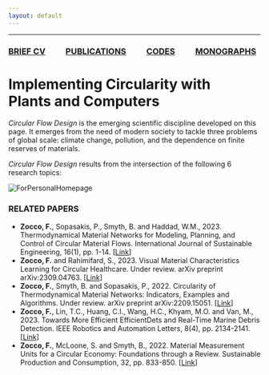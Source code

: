 ```yaml
---
layout: default
---
```


---

### [BRIEF CV](./Bio.html)  &emsp;&emsp;  [PUBLICATIONS](./Publications.html)  &emsp;&emsp;  [CODES](./Codes.html)  &emsp;&emsp;  [MONOGRAPHS](./Monographs.html)

# Implementing Circularity with&emsp;&emsp;&emsp;Plants and Computers

_Circular_ _Flow_ _Design_ is the emerging scientific discipline developed on this page. It emerges from the need of modern society to tackle three problems of global scale: climate change, pollution, and the dependence on finite reserves of materials.  

_Circular_ _Flow_ _Design_ results from the intersection of the following 6 research topics: 

![ForPersonalHomepage](https://github.com/fedezocco/fedezocco.github.io/assets/62107909/42f8ad07-7e93-4be2-98ce-ec5f951f8fa5)





### RELATED PAPERS
* **Zocco, F.**, Sopasakis, P., Smyth, B. and Haddad, W.M., 2023. Thermodynamical Material Networks for Modeling, Planning, and Control of Circular Material Flows. International Journal of Sustainable Engineering, 16(1), pp. 1-14. [[Link](https://www.tandfonline.com/doi/full/10.1080/19397038.2023.2209582)]
* **Zocco, F.** and Rahimifard, S., 2023. Visual Material Characteristics Learning for Circular Healthcare. Under review. arXiv preprint arXiv:2309.04763. [[Link](https://arxiv.org/abs/2309.04763v1)]
* **Zocco, F.**, Smyth, B. and Sopasakis, P., 2022. Circularity of Thermodynamical Material Networks: Indicators, Examples and Algorithms. Under review. arXiv preprint arXiv:2209.15051. [[Link](https://arxiv.org/abs/2209.15051)]
* **Zocco, F.**, Lin, T.C., Huang, C.I., Wang, H.C., Khyam, M.O. and Van, M., 2023. Towards More Efficient EfficientDets and Real-Time Marine Debris Detection. IEEE Robotics and Automation Letters, 8(4), pp. 2134-2141. [[Link](https://ieeexplore.ieee.org/document/10044917)]
* **Zocco, F.**, McLoone, S. and Smyth, B., 2022. Material Measurement Units for a Circular Economy: Foundations through a Review. Sustainable Production and Consumption, 32, pp. 833-850. [[Link](https://www.sciencedirect.com/science/article/pii/S2352550922001427)]

